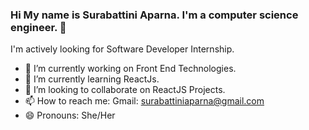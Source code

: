 ### Hi My name is Surabattini Aparna. I'm a computer science engineer. 👋
I'm actively looking for Software Developer Internship.

- 🔭 I’m currently working on Front End Technologies.
- 🌱 I’m currently learning ReactJs.
- 👯 I’m looking to collaborate on ReactJS Projects.
- 📫 How to reach me: Gmail: surabattiniaparna@gmail.com
- 😄 Pronouns: She/Her

